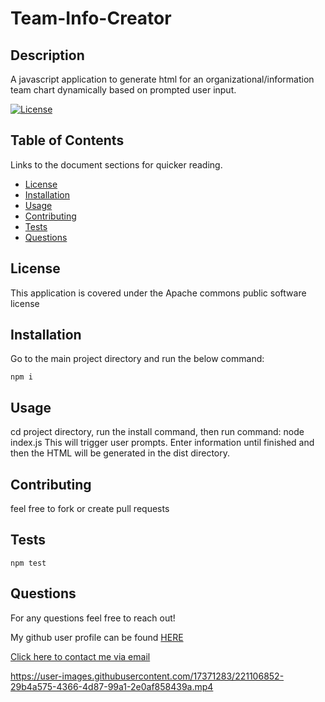 # Team-Info-Creator

  ## Description

  A javascript application to generate html for an organizational/information team chart dynamically based on prompted user input.

  [![License](https://img.shields.io/badge/License-Apache_2.0-blue.svg)](https://opensource.org/license/apache2-0-php/)
  
  ## Table of Contents
  
  Links to the document sections for quicker reading.
  
  - [License](#license)
  - [Installation](#installation)
  - [Usage](#usage)
  - [Contributing](#contributing)
  - [Tests](#tests)
  - [Questions](#questions)

## License
This application is covered under the Apache commons public software license
  
  ## Installation
  Go to the main project directory and run the below command:


  ```
  npm i
  ```
  
  ## Usage
  
  cd project directory, run the install command, then run command: node index.js
  This will trigger user prompts. Enter information until finished and then the HTML will be generated in the dist directory.

  
  ## Contributing

  feel free to fork or create pull requests
    
  ## Tests

  ```
  npm test
  ```

  ## Questions

  For any questions feel free to reach out!

  My github user profile can be found [HERE](https://github.com/gosem01)

  [Click here to contact me via email](mailto:email@email.com)
  
  

https://user-images.githubusercontent.com/17371283/221106852-29b4a575-4366-4d87-99a1-2e0af858439a.mp4

